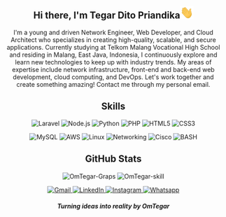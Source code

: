 <!--BIO-->
<h2 align="center">Hi there, I'm Tegar Dito Priandika<img src="https://github.com/ABSphreak/ABSphreak/blob/master/gifs/Hi.gif" width="30px"></h2>

<p align="center">
I'm a young and driven Network Engineer, Web Developer, and Cloud Architect who specializes in creating high-quality, scalable, and secure applications. Currently studying at Telkom Malang Vocational High School and residing in Malang, East Java, Indonesia, I continuously explore and learn new technologies to keep up with industry trends. My areas of expertise include network infrastructure, front-end and back-end web development, cloud computing, and DevOps. Let's work together and create something amazing! Contact me through my personal email.
</p>

<!-- Skills -->
<h2 align="center"> Skills</h2>

<p align="center">
  <img src="https://img.shields.io/badge/Laravel-FF2D20?logo=laravel&logoColor=white&style=for-the-badge" alt="Laravel" />
  <img src="https://img.shields.io/badge/Node.js-339933?logo=node.js&logoColor=white&style=for-the-badge" alt="Node.js" />
  <img src="https://img.shields.io/badge/Python-3776AB?logo=python&logoColor=white&style=for-the-badge" alt="Python" />
  <img src="https://img.shields.io/badge/PHP-777BB4?logo=php&logoColor=white&style=for-the-badge" alt="PHP" />
  <img src="https://img.shields.io/badge/HTML5-E34F26?logo=html5&logoColor=white&style=for-the-badge" alt="HTML5" />
  <img src="https://img.shields.io/badge/CSS3-1572B6?logo=css3&logoColor=white&style=for-the-badge" alt="CSS3" />
</p>
<p align="center">
  <img src="https://img.shields.io/badge/MySQL-4479A1?logo=mysql&logoColor=white&style=for-the-badge" alt="MySQL" />
  <img src="https://img.shields.io/badge/Amazon%20AWS-232F3E?logo=amazon-aws&logoColor=white&style=for-the-badge" alt="AWS" />
  <img src="https://img.shields.io/badge/Linux-FCC624?logo=linux&logoColor=black&style=for-the-badge" alt="Linux" />
  <img src="https://img.shields.io/badge/Networking-00BFFF?logo=cisco&logoColor=white&style=for-the-badge" alt="Networking" />
  <img src="https://img.shields.io/badge/Cisco-1BA0D7?logo=cisco&logoColor=white&style=for-the-badge" alt="Cisco" />
  <img src="https://img.shields.io/badge/BASH-4EAA25?logo=gnu-bash&logoColor=white&style=for-the-badge" alt="BASH" />
</p>

<h2 align="center">GitHub Stats</h2>
<p align="center">
<img align="center" src="https://github-readme-stats.vercel.app/api?username=OmTegar&show_icons=true&theme=github_dark&hide_border=true" alt="OmTegar-Graps" />
<img align="center" src="https://github-profile-summary-cards.vercel.app/api/cards/repos-per-language?username=OmTegar&theme=github_dark&hide_border=true" alt="OmTegar-skill" />
</p>

<!-- Social media badges -->
<p align="center">
  <a href="https://mail.google.com/mail/?view=cm&fs=1&to=tegardito02@gmail.com&authuser=0">
  <img alt="Gmail" src="https://img.shields.io/badge/-Gmail-c14438?style=flat-square&logo=Gmail&logoColor=white">
</a>
  <a href="https://www.linkedin.com/in/tegar-priandika-4233a7266/">
    <img alt="LinkedIn" src="https://img.shields.io/badge/-LinkedIn-0077B5?style=flat-square&logo=linkedin&logoColor=white">
  </a>
  <a href="https://www.instagram.com/tega_r.dp/">
    <img alt="Instagram" src="https://img.shields.io/badge/-Instagram-E4405F?style=flat-square&logo=instagram&logoColor=white">
  </a>
  <a href="https://wa.me/6281233219130">
    <img alt="Whatsapp" src="https://img.shields.io/badge/-Whatsapp-25D366?style=flat-square&logo=whatsapp&logoColor=white">
  </a>
</p>

<h5 align="center">Turning ideas into reality by OmTegar</h5>

<!--
**OmTegar/OmTegar** is a ✨ _special_ ✨ repository because its `README.md` (this file) appears on your GitHub profile.

Here are some ideas to get you started:

- 🔭 I’m currently working on ...
- 🌱 I’m currently learning ...
- 👯 I’m looking to collaborate on ...
- 🤔 I’m looking for help with ...
- 💬 Ask me about ...
- 📫 How to reach me: ...
- 😄 Pronouns: ...
- ⚡ Fun fact: ...
-->

